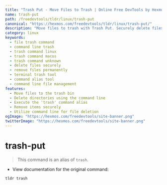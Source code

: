 ```yaml
---
title: "Trash Put - Move Files to Trash | Online Free DevTools by Hexmos"
name: trash-put
path: /freedevtools/tldr/linux/trash-put
canonical: "https://hexmos.com/freedevtools/tldr/linux/trash-put/"
description: "Move files to trash with Trash Put. Securely delete files and directories using the command line. Free online tool, no registration required."
category: linux
keywords:
  - file trash command
  - command line trash
  - trash command linux
  - trash command macos
  - trash command unknown
  - delete files securely
  - remove files permanently
  - terminal trash tool
  - command alias tool
  - command line file management
features:
  - Move files to the trash bin
  - Delete directories using the command line
  - Execute the 'trash' command alias
  - Remove items securely
  - Utilize command line for file deletion
ogImage: "https://hexmos.com/freedevtools/site-banner.png"
twitterImage: "https://hexmos.com/freedevtools/site-banner.png"
---
```


# trash-put

> This command is an alias of `trash`.

- View documentation for the original command:

`tldr trash`
